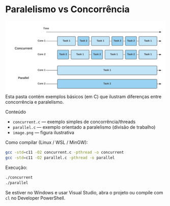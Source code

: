 # Paralelismo vs Concorrência

![image.png](image.png)
Esta pasta contém exemplos básicos (em C) que ilustram diferenças entre concorrência e paralelismo.

Conteúdo
- `concurrent.c` — exemplo simples de concorrência/threads
- `parallel.c` — exemplo orientado a paralelismo (divisão de trabalho)
- `image.png` — figura ilustrativa

Como compilar (Linux / WSL / MinGW):

```bash
gcc -std=c11 -O2 concurrent.c -pthread -o concurrent
gcc -std=c11 -O2 parallel.c -pthread -o parallel
```

Execução:

```bash
./concurrent
./parallel
```

Se estiver no Windows e usar Visual Studio, abra o projeto ou compile com `cl` no Developer PowerShell.